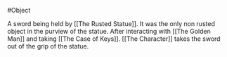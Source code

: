 #Object 

A sword being held by [[The Rusted Statue]]. It was the only non rusted object in the purview of the statue.
After interacting with [[The Golden Man]] and taking [[The Case of Keys]]. [[The Character]] takes the sword out of the grip of the statue.

